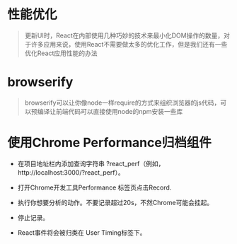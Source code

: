 # 性能优化

> 更新UI时，React在内部使用几种巧妙的技术来最小化DOM操作的数量，对于许多应用来说，使用React不需要做太多的优化工作，但是我们还有一些优化React应用性能的办法

# browserify 
> browserify可以让你像node一样require的方式来组织浏览器的js代码，可以预编译让前端代码可以直接使用node的npm安装一些库

# 使用Chrome Performance归档组件

+ 在项目地址栏内添加查询字符串 ?react_perf（例如， http://localhost:3000/?react_perf）。

+ 打开Chrome开发工具Performance 标签页点击Record.

+ 执行你想要分析的动作。不要记录超过20s，不然Chrome可能会挂起。

+ 停止记录。

+ React事件将会被归类在 User Timing标签下。